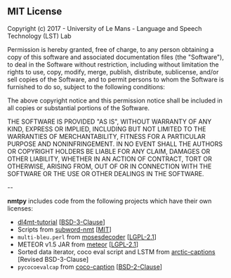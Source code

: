 ## MIT License

Copyright (c) 2017 - University of Le Mans - Language and Speech Technology (LST) Lab

Permission is hereby granted, free of charge, to any person obtaining a copy
of this software and associated documentation files (the "Software"), to deal
in the Software without restriction, including without limitation the rights
to use, copy, modify, merge, publish, distribute, sublicense, and/or sell
copies of the Software, and to permit persons to whom the Software is
furnished to do so, subject to the following conditions:

The above copyright notice and this permission notice shall be included in all
copies or substantial portions of the Software.

THE SOFTWARE IS PROVIDED "AS IS", WITHOUT WARRANTY OF ANY KIND, EXPRESS OR
IMPLIED, INCLUDING BUT NOT LIMITED TO THE WARRANTIES OF MERCHANTABILITY,
FITNESS FOR A PARTICULAR PURPOSE AND NONINFRINGEMENT. IN NO EVENT SHALL THE
AUTHORS OR COPYRIGHT HOLDERS BE LIABLE FOR ANY CLAIM, DAMAGES OR OTHER
LIABILITY, WHETHER IN AN ACTION OF CONTRACT, TORT OR OTHERWISE, ARISING FROM,
OUT OF OR IN CONNECTION WITH THE SOFTWARE OR THE USE OR OTHER DEALINGS IN THE
SOFTWARE.

--

**nmtpy** includes code from the following projects which have their own licenses:

 - [dl4mt-tutorial](https://github.com/nyu-dl/dl4mt-tutorial) [[BSD-3-Clause](https://github.com/nyu-dl/dl4mt-tutorial/blob/master/LICENSE)]
 - Scripts from [subword-nmt](https://github.com/rsennrich/subword-nmt) [[MIT](https://github.com/rsennrich/subword-nmt/blob/master/LICENSE)]
 - `multi-bleu.perl` from [mosesdecoder](https://github.com/moses-smt/mosesdecoder) [[LGPL-2.1](https://github.com/moses-smt/mosesdecoder/blob/master/COPYING)]
 - METEOR v1.5 JAR from [meteor](https://github.com/cmu-mtlab/meteor) [[LGPL-2.1](https://github.com/cmu-mtlab/meteor/blob/master/COPYING)]
 - Sorted data iterator, coco eval script and LSTM from [arctic-captions](https://github.com/kelvinxu/arctic-captions) [Revised BSD-3-Clause]
 - `pycocoevalcap` from [coco-caption](https://github.com/tylin/coco-caption) [[BSD-2-Clause](https://github.com/tylin/coco-caption/blob/master/license.txt)]

